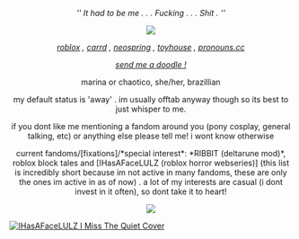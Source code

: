 <p align="center"> <em> '' It had to be me . . . Fucking . . . Shit . '' </em> <p>

<p align="center"> <img src="https://i.ibb.co/MyJqgjSy/ihasafacelulz.gif"/> </p>

<p align="center"> <em> <a href="https://www.roblox.com/users/205802843/profile">roblox</a> , <a href="https://chaotico.carrd.co/">carrd</a> , <a href="https://sparkler.cc/@RIBBIT">neospring</a> , <a href="https://toyhou.se/melting_ink">toyhouse</a> , <a href="https://pronouns.cc/@INKING_DOWN">pronouns.cc</a> </em> <p>

<p align="center"> <i><a href="https://chaotico.straw.page/">send me a doodle !</a></i> <p>

<p align="center"> marina or chaotico, she/her, brazillian <p>

<p align="center"> my default status is 'away' . im usually offtab anyway though so its best to just whisper to me. <p>

<p align="center"> if you dont like me mentioning a fandom around you (pony cosplay, general talking, etc) or anything else please tell me! i wont know otherwise <p>

<p align="center"> current fandoms/[fixations]/*special interest*: *RIBBIT (deltarune mod)*, roblox block tales and [IHasAFaceLULZ (roblox horror webseries)] (this list is incredibly short because im not active in many fandoms, these are only the ones im active in as of now) . a lot of my interests are casual (i dont invest in it often), so dont take it to heart! <p>

<p align="center"> <img src="https://i.postimg.cc/RqrjNjC1/ann.png" /> <p>

[![IHasAFaceLULZ I Miss The Quiet Cover](http://i.ytimg.com/vi/UaqR3AIhNtM/hqdefault.jpg)](https://www.youtube.com/watch?v=UaqR3AIhNtM)
